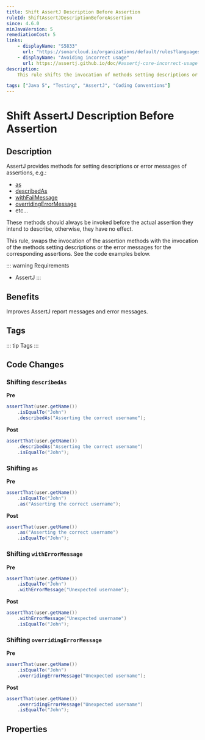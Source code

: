 ```yaml
---
title: Shift AssertJ Description Before Assertion
ruleId: ShiftAssertJDescriptionBeforeAssertion
since: 4.6.0
minJavaVersion: 5
remediationCost: 5
links:
    - displayName: "S5833"
      url: "https://sonarcloud.io/organizations/default/rules?languages=java&open=java%3AS5833&q=S5833"
    - displayName: "Avoiding incorrect usage"
      url: https://assertj.github.io/doc/#assertj-core-incorrect-usage
description:
    This rule shifts the invocation of methods setting descriptions or error messages before the invocations of the actual assertions they intend to describe. 

tags: ["Java 5", "Testing", "AssertJ", "Coding Conventions"]
---
```


# Shift AssertJ Description Before Assertion

## Description

AssertJ provides methods for setting descriptions or error messages of assertions, e.g.:
* [as](https://www.javadoc.io/doc/org.assertj/assertj-core/3.2.0/org/assertj/core/api/Descriptable.html#as-java.lang.String-java.lang.Object...-)
* [describedAs](https://www.javadoc.io/doc/org.assertj/assertj-core/3.2.0/org/assertj/core/api/Descriptable.html#describedAs-java.lang.String-java.lang.Object...-)
* [withFailMessage](https://javadoc.io/doc/org.assertj/assertj-core/2.3.0/org/assertj/core/api/AbstractAssert.html#withFailMessage(java.lang.String,%20java.lang.Object...)) 
* [overridingErrorMessage](https://javadoc.io/doc/org.assertj/assertj-core/2.3.0/org/assertj/core/api/AbstractAssert.html#overridingErrorMessage(java.lang.String,%20java.lang.Object...))
* etc...

These methods should always be invoked before the actual assertion they intend to describe, otherwise, they have no effect. 

This rule, swaps the invocation of the assertion methods with the invocation of the methods setting descriptions or the error messages for the corresponding assertions.
See the code examples below.  

::: warning Requirements
* AssertJ
:::

## Benefits

Improves AssertJ report messages and error messages. 

## Tags

::: tip Tags
<TagLinks />
:::

## Code Changes

### Shifting `describedAs`

__Pre__
```java
assertThat(user.getName())
    .isEqualTo("John")
    .describedAs("Asserting the correct username");
```

__Post__
```java
assertThat(user.getName())
    .describedAs("Asserting the correct username")
    .isEqualTo("John");
```

### Shifting `as`

__Pre__
```java
assertThat(user.getName())
    .isEqualTo("John")
    .as("Asserting the correct username");
```

__Post__
```java
assertThat(user.getName())
    .as("Asserting the correct username")
    .isEqualTo("John");
```

### Shifting `withErrorMessage`

__Pre__
```java
assertThat(user.getName())
    .isEqualTo("John")
    .withErrorMessage("Unexpected username");
```

__Post__
```java
assertThat(user.getName())
    .withErrorMessage("Unexpected username")
    .isEqualTo("John");
```

### Shifting `overridingErrorMessage`

__Pre__
```java
assertThat(user.getName())
    .isEqualTo("John")
    .overridingErrorMessage("Unexpected username");
```

__Post__
```java
assertThat(user.getName())
    .overridingErrorMessage("Unexpected username")
    .isEqualTo("John");
```

<VersionNotice />

## Properties

<RuleProperties />
